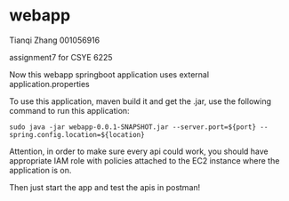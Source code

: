 # webapp
Tianqi Zhang 001056916

assignment7 for CSYE 6225

Now this webapp springboot application uses external application.properties

To use this application, maven build it and get the .jar, use the following command to run this application:
```
sudo java -jar webapp-0.0.1-SNAPSHOT.jar --server.port=${port} --spring.config.location=${location}
```

Attention, in order to make sure every api could work, you should have appropriate IAM role with policies attached to the EC2 instance where the application is on.

Then just start the app and test the apis in postman!


